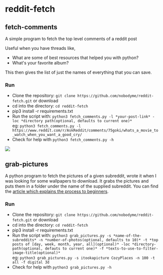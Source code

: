 # reddit-fetch

## fetch-comments

A simple program to fetch the top level comments of a reddit post

Useful when you have threads like,
  - What are some of best resources that helped you with python?
  - What's your favorite album?
 
This then gives the list of just the names of everything that you can save.

### Run

  - Clone the repository: `git clone https://github.com/nobodyme/reddit-fetch.git` or download
  - cd into the directory: `cd reddit-fetch`
  - pip3 install -r requirements.txt
  - Run the script with: `python3 fetch_comments.py -l *your-post-link* -loc *directory path(optional, defaults to current one)*`</br>
  eg: `python3 fetch_comments.py -l https://www.reddit.com/r/AskReddit/comments/75goki/whats_a_movie_to_watch_when_you_want_a_good_cry/`
  - Check for help with `python3 fetch_comments.py -h`
  
 <img src="https://user-images.githubusercontent.com/15857119/34459416-e68be8d0-ee15-11e7-872a-71f3b11647d7.png">
  
## grab-pictures

A python program to fetch the pictures of a given subreddit, wrote it when I was looking for some wallpapers to download. It grabs the pictures and puts them in a folder under the name of the supplied subreddit.
You can find the [article which explains the process to beginners](https://nobodyme.github.io/blog/fetch-images-from-reddit/).

### Run

  - Clone the repository: `git clone https://github.com/nobodyme/reddit-fetch.git` or download
  - cd into the directory: `cd reddit-fetch`
  - pip3 install -r requirements.txt
  - Run the script with: `python3 grab_pictures.py -s *name-of-the-subreddits* -n *number-of-photos(optional, defaults to 10)* -t *top posts of [day, week, month, year, all](optional)* -loc *directory-path(optional, defauts to current one)* -f *texts-to-use-to-filter-image-title(optional)*`</br>
  eg: `python3 grab_pictures.py -s itookapicture CozyPlaces -n 100 -t all -f digital 3d`
  - Check for help with `python3 grab_pictures.py -h`
